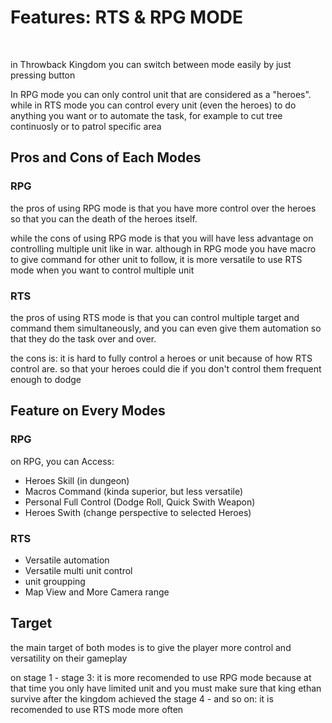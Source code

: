 # Features: RTS & RPG MODE

<br/>

in Throwback Kingdom you can switch between mode easily by just pressing <Tab> button

In RPG mode you can only control unit that are considered as a "heroes".
while in RTS mode you can control every unit (even the heroes) to do anything you want or to automate
the task, for example to cut tree continuosly or to patrol specific area

## Pros and Cons of Each Modes
### RPG
the pros of using RPG mode is that you have more control over the heroes so that you can the death of the 
heroes itself.

while the cons of using RPG mode is that you will have less advantage on controlling multiple unit like in 
war. although in RPG mode you have macro to give command for other unit to follow, it is more versatile to 
use RTS mode when you want to control multiple unit

### RTS
the pros of using RTS mode is that you can control multiple target and command them simultaneously, 
and you can even give them automation so that they do the task over and over.

the cons is: it is hard to fully control a heroes or unit because of how RTS control are. 
so that your heroes could die if you don't control them frequent enough to dodge 

## Feature on Every Modes
### RPG
on RPG, you can Access:
- Heroes Skill (in dungeon)
- Macros Command (kinda superior, but less versatile)
- Personal Full Control (Dodge Roll, Quick Swith Weapon)
- Heroes Swith (change perspective to selected Heroes)


### RTS
- Versatile automation
- Versatile multi unit control
- unit groupping
- Map View and More Camera range

## Target
the main target of both modes is to give the player more control and versatility on their gameplay 

on stage 1 - stage 3: it is more recomended to use RPG mode because at that time you only have limited unit 
and you must make sure that king ethan survive 
after the kingdom achieved the stage 4 - and so on: it is recomended to use RTS mode more often

